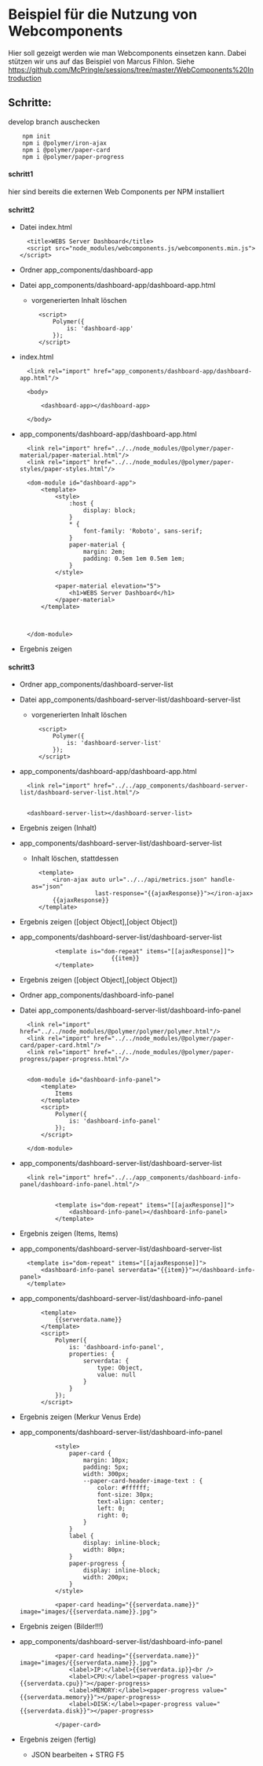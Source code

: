 Beispiel für die Nutzung von Webcomponents
==========================================

Hier soll gezeigt werden wie man Webcomponents einsetzen kann. Dabei stützen wir uns auf das Beispiel von Marcus Fihlon. Siehe https://github.com/McPringle/sessions/tree/master/WebComponents%20Introduction

Schritte:
---------

develop branch auschecken

        npm init
        npm i @polymer/iron-ajax
        npm i @polymer/paper-card
        npm i @polymer/paper-progress


#### schritt1 ####

hier sind bereits die externen Web Components per NPM installiert


#### schritt2 ####

* Datei index.html

        <title>WEBS Server Dashboard</title>
        <script src="node_modules/webcomponents.js/webcomponents.min.js"></script>

* Ordner app_components/dashboard-app

* Datei app_components/dashboard-app/dashboard-app.html
    * vorgenerierten Inhalt löschen


        <link rel="import" href="../../node_modules/@polymer/polymer/polymer.html"/>

        <dom-module id="dashboard-app">
            <template>
                <h1>WEBS Server Dashboard</h1>
            </template>

            <script>
                Polymer({
                    is: 'dashboard-app'
                });
            </script>

        </dom-module>


* index.html

        <link rel="import" href="app_components/dashboard-app/dashboard-app.html"/>

        <body>

            <dashboard-app></dashboard-app>

        </body>


* app_components/dashboard-app/dashboard-app.html

        <link rel="import" href="../../node_modules/@polymer/paper-material/paper-material.html"/>
        <link rel="import" href="../../node_modules/@polymer/paper-styles/paper-styles.html"/>

        <dom-module id="dashboard-app">
            <template>
                <style>
                    :host {
                        display: block;
                    }
                    * {
                        font-family: 'Roboto', sans-serif;
                    }
                    paper-material {
                        margin: 2em;
                        padding: 0.5em 1em 0.5em 1em;
                    }
                </style>

                <paper-material elevation="5">
                    <h1>WEBS Server Dashboard</h1>
                </paper-material>
            </template>



        </dom-module>

* Ergebnis zeigen

#### schritt3 ####

* Ordner app_components/dashboard-server-list
* Datei app_components/dashboard-server-list/dashboard-server-list
    * vorgenerierten Inhalt löschen


        <link rel="import" href="../../node_modules/@polymer/polymer/polymer.html"/>
        <link rel="import" href="../../node_modules/@polymer/iron-ajax/iron-ajax.html"/>

        <dom-module id="dashboard-server-list">
            <template>
                Inhalt
            </template>

            <script>
                Polymer({
                    is: 'dashboard-server-list'
                });
            </script>

        </dom-module>

* app_components/dashboard-app/dashboard-app.html

        <link rel="import" href="../../app_components/dashboard-server-list/dashboard-server-list.html"/>


        <dashboard-server-list></dashboard-server-list>


* Ergebnis zeigen (Inhalt)

* app_components/dashboard-server-list/dashboard-server-list
    * Inhalt löschen, stattdessen

            <template>
                <iron-ajax auto url="../../api/metrics.json" handle-as="json"
                            last-response="{{ajaxResponse}}"></iron-ajax>
                {{ajaxResponse}}
            </template>

* Ergebnis zeigen ([object Object],[object Object])

* app_components/dashboard-server-list/dashboard-server-list

                <template is="dom-repeat" items="[[ajaxResponse]]">
                                {{item}}
                </template>

* Ergebnis zeigen ([object Object],[object Object])

* Ordner app_components/dashboard-info-panel
* Datei app_components/dashboard-server-list/dashboard-info-panel

        <link rel="import" href="../../node_modules/@polymer/polymer/polymer.html"/>
        <link rel="import" href="../../node_modules/@polymer/paper-card/paper-card.html"/>
        <link rel="import" href="../../node_modules/@polymer/paper-progress/paper-progress.html"/>


        <dom-module id="dashboard-info-panel">
            <template>
                Items
            </template>
            <script>
                Polymer({
                    is: 'dashboard-info-panel'
                });
            </script>

        </dom-module>

* app_components/dashboard-server-list/dashboard-server-list

        <link rel="import" href="../../app_components/dashboard-info-panel/dashboard-info-panel.html"/>


                <template is="dom-repeat" items="[[ajaxResponse]]">
                    <dashboard-info-panel></dashboard-info-panel>
                </template>

* Ergebnis zeigen (Items, Items)


* app_components/dashboard-server-list/dashboard-server-list

        <template is="dom-repeat" items="[[ajaxResponse]]">
            <dashboard-info-panel serverdata="{{item}}"></dashboard-info-panel>
        </template>

* app_components/dashboard-server-list/dashboard-info-panel

            <template>
                {{serverdata.name}}
            </template>
            <script>
                Polymer({
                    is: 'dashboard-info-panel',
                    properties: {
                        serverdata: {
                            type: Object,
                            value: null
                        }
                    }
                });
            </script>

* Ergebnis zeigen (Merkur Venus Erde)

* app_components/dashboard-server-list/dashboard-info-panel

                <style>
                    paper-card {
                        margin: 10px;
                        padding: 5px;
                        width: 300px;
                        --paper-card-header-image-text : {
                            color: #ffffff;
                            font-size: 30px;
                            text-align: center;
                            left: 0;
                            right: 0;
                        }
                    }
                    label {
                        display: inline-block;
                        width: 80px;
                    }
                    paper-progress {
                        display: inline-block;
                        width: 200px;
                    }
                </style>

                <paper-card heading="{{serverdata.name}}" image="images/{{serverdata.name}}.jpg">


* Ergebnis zeigen (Bilder!!!)

* app_components/dashboard-server-list/dashboard-info-panel

                <paper-card heading="{{serverdata.name}}" image="images/{{serverdata.name}}.jpg">
                    <label>IP:</label>{{serverdata.ip}}<br />
                    <label>CPU:</label><paper-progress value="{{serverdata.cpu}}"></paper-progress>
                    <label>MEMORY:</label><paper-progress value="{{serverdata.memory}}"></paper-progress>
                    <label>DISK:</label><paper-progress value="{{serverdata.disk}}"></paper-progress>

                </paper-card>

* Ergebnis zeigen (fertig)
    * JSON bearbeiten + STRG F5
